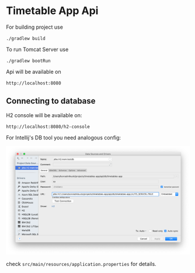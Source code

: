 # Timetable App Api

For building project use

```
./gradlew build
```

To run Tomcat Server use

```
./gradlew bootRun
```

Api will be available on

```
http://localhost:8080
```

## Connecting to database

H2 console will be available on:

```
http://localhost:8080/h2-console
```

For Intellij's DB tool you need analogous config:

![](./db.png)

check `src/main/resources/application.properties` for details.
